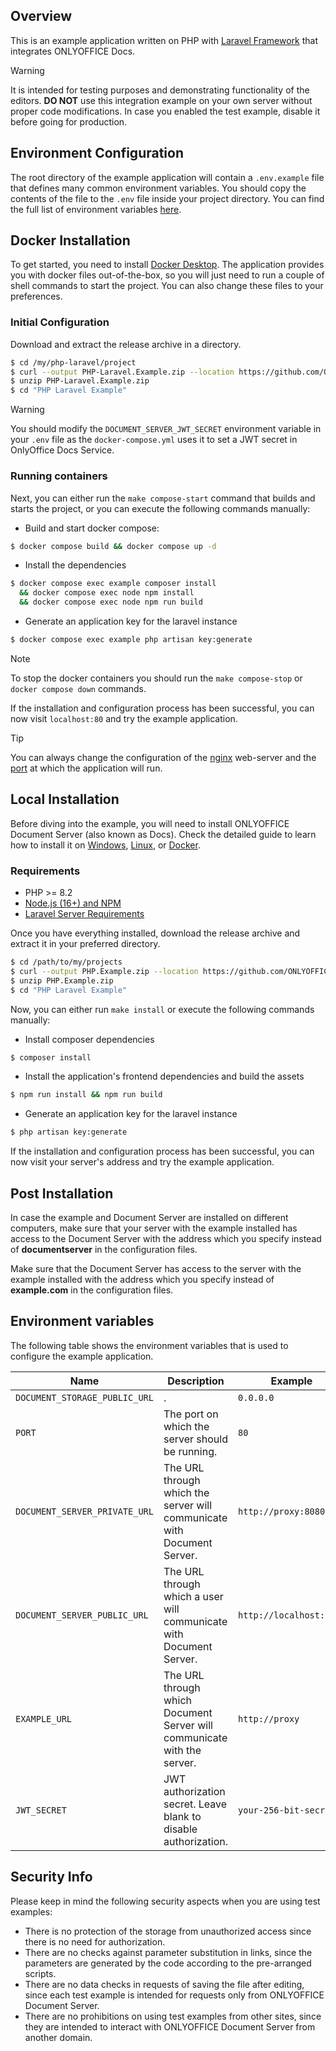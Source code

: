 ## Overview

This is an example application written on PHP with [Laravel Framework](https://laravel.com/docs/11.x/installation#meet-laravel) that integrates ONLYOFFICE Docs.

> [!WARNING]  
> It is intended for testing purposes and demonstrating functionality of the editors. **DO NOT** use this integration example on your own server without proper code modifications. In case you enabled the test example, disable it before going for production.

## Environment Configuration

The root directory of the example application will contain a `.env.example` file that defines many common environment variables. You should copy the contents of the file to the `.env` file inside your project directory.
You can find the full list of environment variables [here](#environment-variables).

## Docker Installation

To get started, you need to install [Docker Desktop](https://www.docker.com/products/docker-desktop/).
The application provides you with docker files out-of-the-box, so you will just need to run a couple of shell commands to start the project. You can also change these files to your preferences.

### Initial Configuration

Download and extract the release archive in a directory.

```sh
$ cd /my/php-laravel/project
$ curl --output PHP-Laravel.Example.zip --location https://github.com/ONLYOFFICE/document-server-integration/releases/latest/download/PHP-Laravel.Example.zip
$ unzip PHP-Laravel.Example.zip
$ cd "PHP Laravel Example"
```
> [!WARNING]
> You should modify the `DOCUMENT_SERVER_JWT_SECRET` environment variable in your `.env` file as the `docker-compose.yml` uses it to set a JWT secret in OnlyOffice Docs Service.

### Running containers

Next, you can either run the `make compose-start` command that builds and starts the project, or you can execute the following commands manually:

- Build and start docker compose:
```sh
$ docker compose build && docker compose up -d
```

- Install the dependencies
```sh
$ docker compose exec example composer install
  && docker compose exec node npm install
  && docker compose exec node npm run build
```

- Generate an application key for the laravel instance
```sh
$ docker compose exec example php artisan key:generate
```

> [!NOTE]
> To stop the docker containers you should run the `make compose-stop` or `docker compose down` commands.

If the installation and configuration process has been successful, you can now visit `localhost:80` and try the example application.

> [!TIP]
> You can always change the configuration of the [nginx](docker/) web-server and the [port](docker-compose.yml) at which the application will run.

## Local Installation

Before diving into the example, you will need to install ONLYOFFICE Document Server (also known as Docs). Check the detailed guide to learn how to install it on [Windows](https://helpcenter.onlyoffice.com/installation/docs-developer-install-windows.aspx), [Linux](https://helpcenter.onlyoffice.com/installation/docs-developer-install-ubuntu.aspx), or [Docker](https://helpcenter.onlyoffice.com/installation/docs-developer-install-docker.aspx).

### Requirements

- PHP >= 8.2
- [Node.js (16+) and NPM](https://laravel.com/docs/11.x/vite#installing-node)
- [Laravel Server Requirements](https://laravel.com/docs/11.x/deployment#server-requirements)

Once you have everything installed, download the release archive and extract it in your preferred directory.

```sh
$ cd /path/to/my/projects
$ curl --output PHP.Example.zip --location https://github.com/ONLYOFFICE/document-server-integration/releases/latest/download/PHP.Example.zip
$ unzip PHP.Example.zip
$ cd "PHP Laravel Example"
```

Now, you can either run `make install` or execute the following commands manually:

- Install composer dependencies
```sh
$ composer install
```

- Install the application's frontend dependencies and build the assets
```sh
$ npm run install && npm run build
```

- Generate an application key for the laravel instance
```sh
$ php artisan key:generate
```

If the installation and configuration process has been successful, you can now visit your server's address and try the example application.

## Post Installation

In case the example and Document Server are installed on different computers, make sure that your server with the example installed has access to the Document Server with the address which you specify instead of **documentserver** in the configuration files. 

Make sure that the Document Server has access to the server with the example installed with the address which you specify instead of **example.com** in the configuration files.

## Environment variables

The following table shows the environment variables that is used to configure the example application.

| Name                          | Description                                                             | Example                 |
| ----------------------------- | ----------------------------------------------------------------------- | ----------------------- |
| `DOCUMENT_STORAGE_PUBLIC_URL` | .                                                                       | `0.0.0.0`               |
| `PORT`                        | The port on which the server should be running.                         | `80`                    |
| `DOCUMENT_SERVER_PRIVATE_URL` | The URL through which the server will communicate with Document Server. | `http://proxy:8080`     |
| `DOCUMENT_SERVER_PUBLIC_URL`  | The URL through which a user will communicate with Document Server.     | `http://localhost:8080` |
| `EXAMPLE_URL`                 | The URL through which Document Server will communicate with the server. | `http://proxy`          |
| `JWT_SECRET`                  | JWT authorization secret. Leave blank to disable authorization.         | `your-256-bit-secret`   |

## Security Info

Please keep in mind the following security aspects when you are using test examples:

- There is no protection of the storage from unauthorized access since there is no need for authorization.
- There are no checks against parameter substitution in links, since the parameters are generated by the code according to the pre-arranged scripts.
- There are no data checks in requests of saving the file after editing, since each test example is intended for requests only from ONLYOFFICE Document Server.
- There are no prohibitions on using test examples from other sites, since they are intended to interact with ONLYOFFICE Document Server from another domain.
